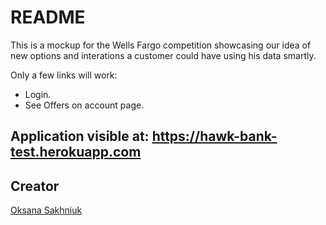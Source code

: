 # README

This is a mockup for the Wells Fargo competition showcasing our idea of  new options and interations a customer could have using his data smartly.

Only a few links will work:
- Login.
- See Offers on account page.

## Application visible at: https://hawk-bank-test.herokuapp.com


## Creator
[Oksana Sakhniuk](https://github.com/osakhniu)

